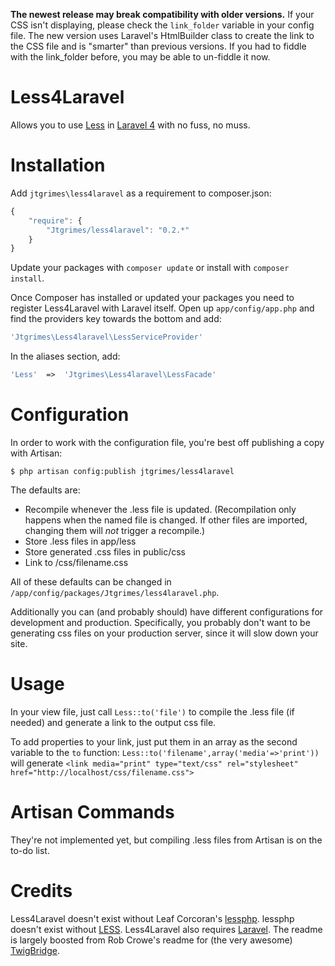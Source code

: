 **The newest release may break compatibility with older versions.**
If your CSS isn't displaying, please check the `link_folder` variable in your config file.  The new version 
uses Laravel's HtmlBuilder class to create the link to the CSS file and is "smarter" than previous versions.  If you
had to fiddle with the link_folder before, you may be able to un-fiddle it now.



Less4Laravel
============

Allows you to use [Less](http://lesscss.org//) in [Laravel 4](http://laravel.com/) with
no fuss, no muss.

Installation
============

Add `jtgrimes\less4laravel` as a requirement to composer.json:

```javascript
{
    "require": {
        "Jtgrimes/less4laravel": "0.2.*"
    }
}
```

Update your packages with `composer update` or install with `composer install`.

Once Composer has installed or updated your packages you need to register 
Less4Laravel with Laravel itself. Open up `app/config/app.php` and 
find the providers key towards the bottom and add:

```php
'Jtgrimes\Less4laravel\LessServiceProvider'
```

In the aliases section, add:

```php
'Less'	=>	'Jtgrimes\Less4laravel\LessFacade'
```

Configuration
=============

In order to work with the configuration file, you're best off publishing a copy
with Artisan:

```
$ php artisan config:publish jtgrimes/less4laravel
```

The defaults are:
* Recompile whenever the .less file is updated.  (Recompilation only happens when the
named file is changed.  If other files are imported, changing them will *not* trigger
a recompile.)
* Store .less files in app/less
* Store generated .css files in public/css
* Link to /css/filename.css

All of these defaults can be changed in `/app/config/packages/Jtgrimes/less4laravel.php`.

Additionally you can (and probably should) have different configurations for development 
and production.  Specifically, you probably don't want to be generating css files on
your production server, since it will slow down your site.


Usage
=====

In your view file, just call `Less::to('file')` to compile the .less file (if needed)
and generate a link to the output css file.

To add properties to your link, just put them in an array as the second variable to the `to` function:
`Less::to('filename',array('media'=>'print'))` will 
generate `<link media="print" type="text/css" rel="stylesheet" href="http://localhost/css/filename.css">`



Artisan Commands
================

They're not implemented yet, but compiling .less files from Artisan is on the to-do 
list.



Credits
=======

Less4Laravel doesn't exist without Leaf Corcoran's [lessphp](http://leafo.net/lessphp/).  lessphp doesn't exist without 
[LESS](http://lesscss.org/). Less4Laravel also requires [Laravel](http://laravel.com/). The readme is largely boosted from
Rob Crowe's readme for (the very awesome) [TwigBridge](https://github.com/rcrowe/TwigBridge).

